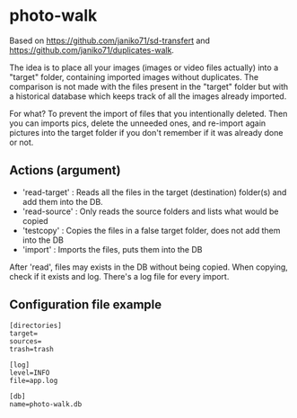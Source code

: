 # photo-walk

Based on https://github.com/janiko71/sd-transfert and https://github.com/janiko71/duplicates-walk.

The idea is to place all your images (images or video files actually) into a "target" folder, containing imported images without duplicates. The comparison is not made with the files present in the "target" folder but with a historical database which keeps track of all the images already imported.

For what? To prevent the import of files that you intentionally deleted. Then you can imports pics, delete the unneeded ones, and re-import again pictures into the target folder if you don't remember if it was already done or not. 

## Actions (argument)

- 'read-target' : Reads all the files in the target (destination) folder(s) and add them into the DB.  
- 'read-source' : Only reads the source folders and lists what would be copied
- 'testcopy' : Copies the files in a false target folder, does not add them into the DB
- 'import' : Imports the files, puts them into the DB

After 'read', files may exists in the DB without being copied. When copying, check if it exists and log. There's a log file for every import.

## Configuration file example

```
[directories]
target=
sources=
trash=trash

[log]
level=INFO
file=app.log

[db]
name=photo-walk.db
```